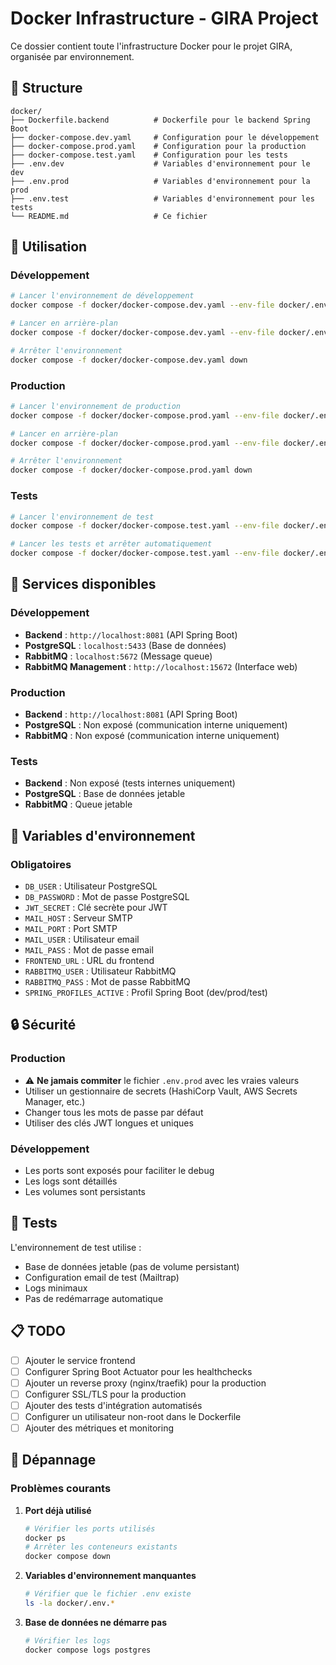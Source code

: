 # Docker Infrastructure - GIRA Project

Ce dossier contient toute l'infrastructure Docker pour le projet GIRA, organisée par environnement.

## 📁 Structure

```
docker/
├── Dockerfile.backend          # Dockerfile pour le backend Spring Boot
├── docker-compose.dev.yaml     # Configuration pour le développement
├── docker-compose.prod.yaml    # Configuration pour la production
├── docker-compose.test.yaml    # Configuration pour les tests
├── .env.dev                    # Variables d'environnement pour le dev
├── .env.prod                   # Variables d'environnement pour la prod
├── .env.test                   # Variables d'environnement pour les tests
└── README.md                   # Ce fichier
```

## 🚀 Utilisation

### Développement
```bash
# Lancer l'environnement de développement
docker compose -f docker/docker-compose.dev.yaml --env-file docker/.env.dev up --build

# Lancer en arrière-plan
docker compose -f docker/docker-compose.dev.yaml --env-file docker/.env.dev up -d --build

# Arrêter l'environnement
docker compose -f docker/docker-compose.dev.yaml down
```

### Production
```bash
# Lancer l'environnement de production
docker compose -f docker/docker-compose.prod.yaml --env-file docker/.env.prod up --build

# Lancer en arrière-plan
docker compose -f docker/docker-compose.prod.yaml --env-file docker/.env.prod up -d --build

# Arrêter l'environnement
docker compose -f docker/docker-compose.prod.yaml down
```

### Tests
```bash
# Lancer l'environnement de test
docker compose -f docker/docker-compose.test.yaml --env-file docker/.env.test up --build

# Lancer les tests et arrêter automatiquement
docker compose -f docker/docker-compose.test.yaml --env-file docker/.env.test up --build --abort-on-container-exit
```

## 🔧 Services disponibles

### Développement
- **Backend** : `http://localhost:8081` (API Spring Boot)
- **PostgreSQL** : `localhost:5433` (Base de données)
- **RabbitMQ** : `localhost:5672` (Message queue)
- **RabbitMQ Management** : `http://localhost:15672` (Interface web)

### Production
- **Backend** : `http://localhost:8081` (API Spring Boot)
- **PostgreSQL** : Non exposé (communication interne uniquement)
- **RabbitMQ** : Non exposé (communication interne uniquement)

### Tests
- **Backend** : Non exposé (tests internes uniquement)
- **PostgreSQL** : Base de données jetable
- **RabbitMQ** : Queue jetable

## 📝 Variables d'environnement

### Obligatoires
- `DB_USER` : Utilisateur PostgreSQL
- `DB_PASSWORD` : Mot de passe PostgreSQL
- `JWT_SECRET` : Clé secrète pour JWT
- `MAIL_HOST` : Serveur SMTP
- `MAIL_PORT` : Port SMTP
- `MAIL_USER` : Utilisateur email
- `MAIL_PASS` : Mot de passe email
- `FRONTEND_URL` : URL du frontend
- `RABBITMQ_USER` : Utilisateur RabbitMQ
- `RABBITMQ_PASS` : Mot de passe RabbitMQ
- `SPRING_PROFILES_ACTIVE` : Profil Spring Boot (dev/prod/test)

## 🔒 Sécurité

### Production
- ⚠️ **Ne jamais commiter** le fichier `.env.prod` avec les vraies valeurs
- Utiliser un gestionnaire de secrets (HashiCorp Vault, AWS Secrets Manager, etc.)
- Changer tous les mots de passe par défaut
- Utiliser des clés JWT longues et uniques

### Développement
- Les ports sont exposés pour faciliter le debug
- Les logs sont détaillés
- Les volumes sont persistants

## 🧪 Tests

L'environnement de test utilise :
- Base de données jetable (pas de volume persistant)
- Configuration email de test (Mailtrap)
- Logs minimaux
- Pas de redémarrage automatique

## 📋 TODO

- [ ] Ajouter le service frontend
- [ ] Configurer Spring Boot Actuator pour les healthchecks
- [ ] Ajouter un reverse proxy (nginx/traefik) pour la production
- [ ] Configurer SSL/TLS pour la production
- [ ] Ajouter des tests d'intégration automatisés
- [ ] Configurer un utilisateur non-root dans le Dockerfile
- [ ] Ajouter des métriques et monitoring

## 🐛 Dépannage

### Problèmes courants

1. **Port déjà utilisé**
   ```bash
   # Vérifier les ports utilisés
   docker ps
   # Arrêter les conteneurs existants
   docker compose down
   ```

2. **Variables d'environnement manquantes**
   ```bash
   # Vérifier que le fichier .env existe
   ls -la docker/.env.*
   ```

3. **Base de données ne démarre pas**
   ```bash
   # Vérifier les logs
   docker compose logs postgres
   ```
